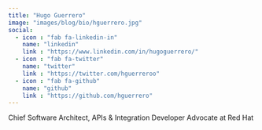 ```yaml
---
title: "Hugo Guerrero"
image: "images/blog/bio/hguerrero.jpg"
social:
  - icon : "fab fa-linkedin-in"
    name: "linkedin"
    link : "https://www.linkedin.com/in/hugoguerrero/"
  - icon : "fab fa-twitter"
    name: "twitter"
    link : "https://twitter.com/hguerreroo"
  - icon : "fab fa-github"
    name: "github"
    link : "https://github.com/hguerrero"  
---
```


Chief Software Architect, APIs & Integration Developer Advocate at Red Hat